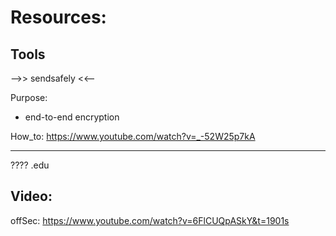# Resources:
## Tools
-->> sendsafely <<--


Purpose:
- end-to-end encryption

How_to:
https://www.youtube.com/watch?v=_-52W25p7kA

--------------------
????
.edu
## Video:

offSec:
https://www.youtube.com/watch?v=6FlCUQpASkY&t=1901s
